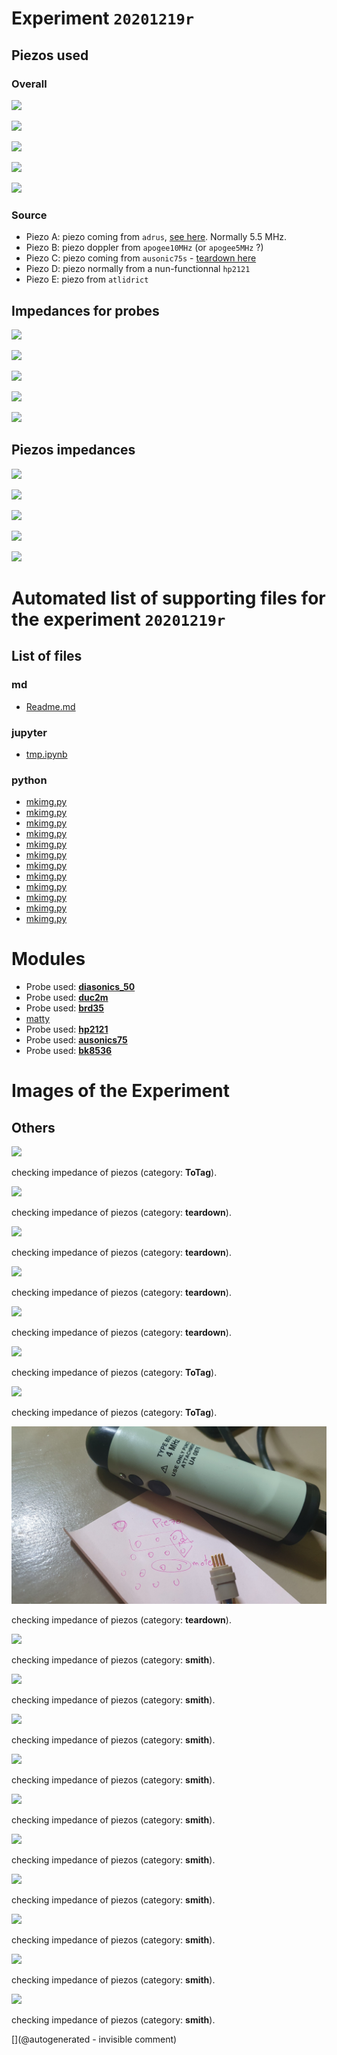 # Experiment `20201219r`

## Piezos used

### Overall

![](/include/20201219r/images/20201219_201216.jpg)

![](/include/20201219r/images/20201219_202252.jpg)

![](/include/20201219r/images/20201219_202300.jpg)

![](/include/20201219r/images/20201219_204847.jpg)

![](/include/20201219r/images/20201219_205237.jpg)

### Source

* Piezo A: piezo coming from `adrus`, [see here](/include/images/ADR). Normally 5.5 MHz.
* Piezo B: piezo doppler from `apogee10MHz` (or `apogee5MHz` ?)
* Piezo C: piezo coming from `ausonic75s` - [teardown here](/include/20200809r/images/ausonics75/)
* Piezo D: piezo normally from a nun-functionnal `hp2121`
* Piezo E: piezo from `atlidrict`

## Impedances for probes
 
![](/include/20201219r/impedances/8536.png)

![](/include/20201219r/impedances/bluebard.png)

![](/include/20201219r/impedances/hp2121.png)

![](/include/20201219r/impedances/readhead.png)

![](/include/20201219r/impedances/verathon.png)

## Piezos impedances 

![](/include/20201219r/impedances/probeA.png)

![](/include/20201219r/impedances/probeB.png)

![](/include/20201219r/impedances/probeC.png)

![](/include/20201219r/impedances/probeD.png)

![](/include/20201219r/impedances/probeE.png)








# Automated list of supporting files for the __experiment `20201219r`__

## List of files

### md

* [Readme.md](/include/20201219r/Readme.md)


### jupyter

* [tmp.ipynb](/tmp.ipynb)


### python

* [mkimg.py](/include/s3/images/201804/mkimg.py)
* [mkimg.py](/include/20201219r/impedances/mkimg.py)
* [mkimg.py](/include/images/probes_vna/mkimg.py)
* [mkimg.py](/include/bk/mkimg.py)
* [mkimg.py](/include/bk1850/mkimg.py)
* [mkimg.py](/include/kretzir175ag/mkimg.py)
* [mkimg.py](/include/20200809r/hp2121/mkimg.py)
* [mkimg.py](/include/wirelessdual/imgs/mkimg.py)
* [mkimg.py](/include/teardown/lumify/mkimg.py)
* [mkimg.py](/include/intersonvs35/opened/mkimg.py)
* [mkimg.py](/include/20201219r/mkimg.py)
* [mkimg.py](/include/20201219r/images/teardown/mkimg.py)





# Modules

* Probe used: __[diasonics_50](/include/probes/auto/diasonics_50.md)__
* Probe used: __[duc2m](/include/probes/auto/duc2m.md)__
* Probe used: __[brd35](/include/probes/auto/brd35.md)__
* [matty](/matty/)
* Probe used: __[hp2121](/include/probes/auto/hp2121.md)__
* Probe used: __[ausonics75](/include/probes/auto/ausonics75.md)__
* Probe used: __[bk8536](/include/probes/auto/bk8536.md)__




# Images of the Experiment

## Others

![](/include/20201219r/images/20201219_202300.jpg)

checking impedance of piezos (category: __ToTag__).

![](/include/20201219r/images/20201219_202252.jpg)

checking impedance of piezos (category: __teardown__).

![](/include/20201219r/images/20201219_205237.jpg)

checking impedance of piezos (category: __teardown__).

![](/include/20201219r/images/20201219_201216.jpg)

checking impedance of piezos (category: __teardown__).

![](/include/20201219r/images/20201219_204847.jpg)

checking impedance of piezos (category: __teardown__).

![](/include/20201219r/images/teardown/20201205_204005.jpg)

checking impedance of piezos (category: __ToTag__).

![](/include/20201219r/images/teardown/20201205_203958.jpg)

checking impedance of piezos (category: __ToTag__).

![](/include/probes/viewmes/bk8536.jpg)

checking impedance of piezos (category: __teardown__).

![](/include/20201219r/impedances/probeE.png)

checking impedance of piezos (category: __smith__).

![](/include/20201219r/impedances/probeA.png)

checking impedance of piezos (category: __smith__).

![](/include/20201219r/impedances/diasonics_50.png)

checking impedance of piezos (category: __smith__).

![](/include/20201219r/impedances/probeC.png)

checking impedance of piezos (category: __smith__).

![](/include/20201219r/impedances/bluebard.png)

checking impedance of piezos (category: __smith__).

![](/include/20201219r/impedances/8536.png)

checking impedance of piezos (category: __smith__).

![](/include/20201219r/impedances/hp2121.png)

checking impedance of piezos (category: __smith__).

![](/include/20201219r/impedances/probeB.png)

checking impedance of piezos (category: __smith__).

![](/include/20201219r/impedances/duc2m.png)

checking impedance of piezos (category: __smith__).

![](/include/20201219r/impedances/probeD.png)

checking impedance of piezos (category: __smith__).










[](@autogenerated - invisible comment)